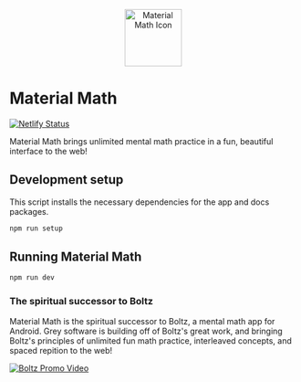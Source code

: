 <p align="center">
  <a href="https://www.material-math.grey.software" target="_blank">
    <img alt="Material Math Icon" width="100" src="https://github.com/grey-software/Material-Math/raw/master/logo.png">
  </a>
</p>

# Material Math


[![Netlify Status](https://api.netlify.com/api/v1/badges/ec96054f-9705-4ecb-bdce-f12b42b3e7fc/deploy-status)](https://app.netlify.com/sites/material-math/deploys)

Material Math brings unlimited mental math practice in a fun, beautiful interface to the web!


## Development setup

This script installs the necessary dependencies for the app and docs packages.

```sh
npm run setup
```

## Running Material Math

```sh 
npm run dev
```

### The spiritual successor to Boltz

Material Math is the spiritual successor to Boltz, a mental math app for Android. Grey software is building off of Boltz's great work, and bringing Boltz's principles of unlimited fun math practice, interleaved concepts, and spaced repition to the web! 


[![Boltz Promo Video](https://i.ytimg.com/vi/ceACiAdXSDc/hq720.jpg)](https://www.youtube.com/watch?v=ceACiAdXSDc)


